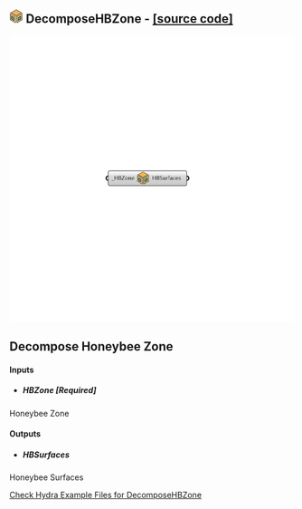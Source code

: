 ## ![](../../images/icons/DecomposeHBZone.png) DecomposeHBZone - [[source code]](https://github.com/ladybug-tools/honeybee-legacy/tree/master/src/Honeybee_DecomposeHBZone.py)

![](../../images/components/DecomposeHBZone.png)

Decompose Honeybee Zone
 -
 

#### Inputs
* ##### HBZone [Required]
Honeybee Zone

#### Outputs
* ##### HBSurfaces
Honeybee Surfaces


[Check Hydra Example Files for DecomposeHBZone](https://hydrashare.github.io/hydra/index.html?keywords=Honeybee_DecomposeHBZone)
